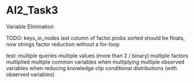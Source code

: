 # AI2_Task3
Variable Elimination

TODO:
  keys_in_nodes
  last column of factor.probs sorted should be floats, now strings
  factor reduction without a for-loop

test:
  multiple queries
  multiple values (more than 2 / binary)
  multiple factors multiplied
  multiple common variables when multiplying
  multiple observed variables when reducing
  knowledge clip
  conditional distributions (with observed variables)
